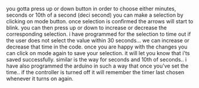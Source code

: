 you gotta press up or down button in order to choose either minutes, seconds or 10th of a second (deci second) you can make a selection by clicking on mode button. once selection is confirmed the arrows will start to blink. you can then press up or down to increase or decrease the corresponding selection. i have programmed for the selection to time out if the user does not select the value within 30 seconds... we can increase or decrease that time in the code. once you are happy with the changes you can click on mode again to save your selection. it will let you know that i'ts saved successfully. similar is the way for seconds and 10th of seconds.. i have also programmed the arduino in such a way that once you've set the time.. if the controller is turned off it will remember the timer last chosen whenever it turns on again. 
